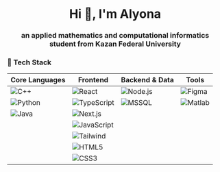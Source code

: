 <h1 align="center">Hi 👋, I'm Alyona</h1>
<h3 align="center">an applied mathematics and computational informatics student from Kazan Federal University</h3>

### 🔧 Tech Stack

<div align="center">

| **Core Languages**  | **Frontend** | **Backend & Data** | **Tools**  |
|---------------------|--------------|--------------------|------------|
| ![C++](https://img.shields.io/badge/C++-00599C?style=flat&logo=c%2B%2B&logoColor=white) | ![React](https://img.shields.io/badge/React-61DAFB?style=flat&logo=react&logoColor=black) | ![Node.js](https://img.shields.io/badge/Node.js-339933?style=flat&logo=node.js&logoColor=white) | ![Figma](https://img.shields.io/badge/Figma-F24E1E?style=flat&logo=figma&logoColor=white) |
| ![Python](https://img.shields.io/badge/Python-3776AB?style=flat&logo=python&logoColor=white) | ![TypeScript](https://img.shields.io/badge/TypeScript-3178C6?style=flat&logo=typescript&logoColor=white) | ![MSSQL](https://img.shields.io/badge/MSSQL-CC2927?style=flat&logo=microsoft-sql-server&logoColor=white) | ![Matlab](https://img.shields.io/badge/Matlab-0076A8?style=flat&logo=mathworks&logoColor=white) |
| ![Java](https://img.shields.io/badge/Java-007396?style=flat&logo=java&logoColor=white) | ![Next.js](https://img.shields.io/badge/Next.js-000000?style=flat&logo=next.js&logoColor=white) |  |  |
|  | ![JavaScript](https://img.shields.io/badge/JavaScript-F7DF1E?style=flat&logo=javascript&logoColor=black) |  |  |
|  | ![Tailwind](https://img.shields.io/badge/Tailwind-06B6D4?style=flat&logo=tailwind-css&logoColor=white) |  |  |
|  | ![HTML5](https://img.shields.io/badge/HTML5-E34F26?style=flat&logo=html5&logoColor=white) |  |  |
|  | ![CSS3](https://img.shields.io/badge/CSS3-1572B6?style=flat&logo=css3&logoColor=white) |  |  |

</div>

<!--
**kjuneal/kjuneal** is a ✨ _special_ ✨ repository because its `README.md` (this file) appears on your GitHub profile.

Here are some ideas to get you started:

- 🔭 I’m currently working on ...
- 🌱 I’m currently learning ...
- 👯 I’m looking to collaborate on ...
- 🤔 I’m looking for help with ...
- 💬 Ask me about ...
- 📫 How to reach me: ...
- 😄 Pronouns: ...
- ⚡ Fun fact: ...
-->
